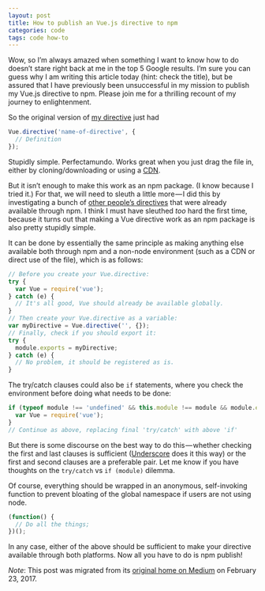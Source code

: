```yaml
---
layout: post
title: How to publish an Vue.js directive to npm
categories: code
tags: code how-to
---
```


Wow, so I’m always amazed when something I want to know how to do doesn’t stare right back at me in the top 5 Google results. I’m sure you can guess why I am writing this article today (hint: check the title), but be assured that I have previously been unsuccessful in my mission to publish my Vue.js directive to npm. Please join me for a thrilling recount of my journey to enlightenment.  

<!--more-->

So the original version of [my directive](https://github.com/heatherbooker/vue-sticky-scroll) just had
```js
Vue.directive('name-of-directive', {
  // Definition
});
```
Stupidly simple. Perfectamundo. Works great when you just drag the file in, either by cloning/downloading or using a [CDN](https://rawgit.com).  

But it isn’t enough to make this work as an npm package. (I know because I tried it.) For that, we will need to sleuth a little more — I did this by investigating a bunch of [other people’s directives](https://www.npmjs.com/search?q=vue+directive) that were already available through npm. I think I must have sleuthed *too* hard the first time, because it turns out that making a Vue directive work as an npm package is also pretty stupidly simple.  

It can be done by essentially the same principle as making anything else available both through npm and a non-node environment (such as a CDN or direct use of the file), which is as follows:
```js
// Before you create your Vue.directive:
try {
  var Vue = require('vue');
} catch (e) {
  // It's all good, Vue should already be available globally.
}
// Then create your Vue.directive as a variable:
var myDirective = Vue.directive('', {});
// Finally, check if you should export it:
try {
  module.exports = myDirective;
} catch (e) {
  // No problem, it should be registered as is.
}
```
The try/catch clauses could also be `if` statements, where you check the environment before doing what needs to be done:
```js
if (typeof module !== 'undefined' && this.module !== module && module.exports) {
  var Vue = require('vue');
}
// Continue as above, replacing final 'try/catch' with above 'if'
```
But there is some discourse on the best way to do this — whether checking the first and last clauses is sufficient ([Underscore](http://underscorejs.org/docs/underscore.html#section-11) does it this way) or the first and second clauses are a preferable pair. Let me know if you have thoughts on the `try/catch` vs `if (module)` dilemma.  

Of course, everything should be wrapped in an anonymous, self-invoking function to prevent bloating of the global namespace if users are not using node.  
```js
(function() {
  // Do all the things;
})();
```
In any case, either of the above should be sufficient to make your directive available through both platforms. Now all you have to do is npm publish!  

*Note*: This post was migrated from its [original home on Medium](https://medium.com/@heatherbooker/how-to-publish-an-vue-js-directive-to-npm-e98600fb5d2f#.ngsetlhae) on February 23, 2017.
